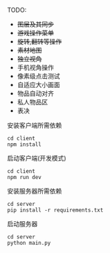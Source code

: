 TODO:
- ~~图层及其同步~~
- ~~游戏操作菜单~~
- ~~旋转,翻转等操作~~
- ~~素材地图~~
- ~~独立视角~~
- 手机视角操作
- 像素级点击测试
- 自适应大小画面
- 物品自动对齐
- 私人物品区
- 表决

安装客户端所需依赖
```
cd client
npm install
```
启动客户端(开发模式)
```
cd client
npm run dev
```
安装服务器所需依赖
```
cd server
pip install -r requirements.txt
```
启动服务器
```
cd server
python main.py
```